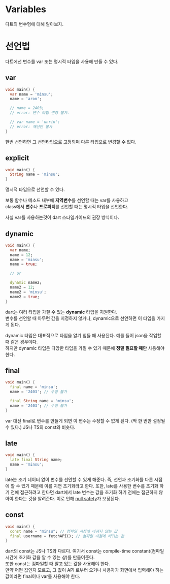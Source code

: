 # Variables
다트의 변수형에 대해 알아보자.


# 선언법
다트에선 변수를 var 또는 명시적 타입을 사용해 만들 수 있다.

## var
```dart
void main() {
  var name = 'minsu';
  name = 'aron';

  // name = 2403;
  // error: 변수 타입 변경 불가.

  // var name = 'unrin';
  // error: 재선언 불가
}
```
한번 선언하면 그 선언타입으로 고정되며 다른 타입으로 변경할 수 없다.

## explicit
```dart
void main() {
  String name = 'minsu';
}
```
명시적 타입으로 선언할 수 있다.

보통 함수나 메소드 내부에 **지역변수**를 선언할 때는 var를 사용하고  
class에서 **변수**나 **프로퍼티**를 선언할 때는 명시적 타입을 선언한다.  

사실 var를 사용하는것이 dart 스타일가이드의 권장 방식이다.

## dynamic
```dart
void main() {
  var name;
  name = 12;
  name = 'minsu';
  name = true;

  // or

  dynamic name2;
  name2 = 12;
  name2 = 'minsu';
  name2 = true;
}
```
dart는 여러 타입을 가질 수 있는 **dynamic** 타입을 지원한다.  
변수를 선언할 때 아무런 값을 지정하지 않거나, dynamic으로 선언하면 이 타입을 가지게 된다.  

dynamic 타입은 대표적으로 타입을 알기 힘들 때 사용된다. 예를 들어 json을 작업할 때 같은 경우이다.  
하지만 dynamic 타입은 다앙한 타입을 가질 수 있기 때문에 **정말 필요할 때만** 사용해야 한다.

## final
```dart
void main() {
  final name = 'minsu';
  name = '2403'; // 수정 불가

  final String name = 'minsu';
  name = '2403'; // 수정 불가
}
```
var 대신 final로 변수를 만들게 되면 이 변수는 수정할 수 없게 된다. (딱 한 번만 설정될 수 있다.) JS나 TS의 const와 비슷다.

## late
```dart
void main() {
  late final String name;
  name = 'minsu';
}
```
late는 초기 데이터 없이 변수를 선언할 수 있게 해준다. 즉, 선언과 초기화를 다른 시점에 할 수 있기 때문에 이를 지연 초기화라고 한다. 또한, late를 사용한 변수를 초기화 하기 전에 접근하려고 한다면 dart에서 late 변수는 값을 초기화 하기 전에는 접근하지 않아야 한다는 것을 알려준다. 이로 인해 [null safety](https://github.com/min9-530/TIL/blob/main/Dart/Null%20Safety.md)가 보장된다.

## const
```dart
void main() {
  const name = "minsu"; // 컴파일 시점에 바뀌지 않는 값
  final username = fetchAPI(); // 컴파일 시점에 바뀌는 값
}
```
dart의 const는 JS나 TS와 다르다. 여기서 const는 compile-time constant(컴파일 시간에 초기화 값을 알 수 있는 상)를 만들어준다.  
또한 const는 컴파일할 때 알고 있는 값을 사용해야 한다.  
만약 어떤 값인지 모르고, 그 값이 API 로부터 오거나 사용자가 화면에서 입력해야 하는 값이라면 final이나 var를 사용해야 한다.

